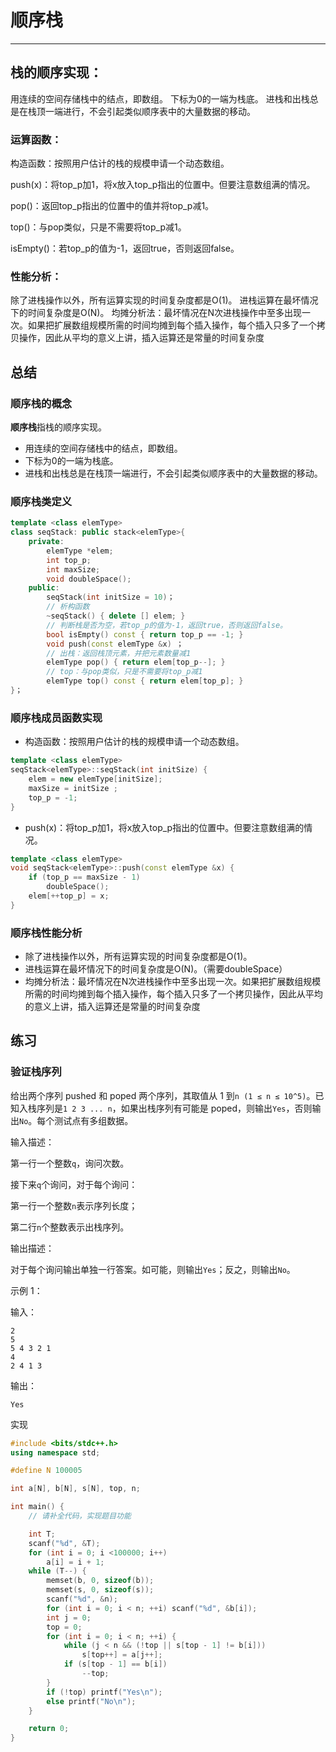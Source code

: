 # 顺序栈

---



## **栈的顺序实现：**

用连续的空间存储栈中的结点，即数组。 下标为0的一端为栈底。 进栈和出栈总是在栈顶一端进行，不会引起类似顺序表中的大量数据的移动。

### **运算函数：**

构造函数：按照用户估计的栈的规模申请一个动态数组。

push(x)：将top_p加1，将x放入top_p指出的位置中。但要注意数组满的情况。

pop()：返回top_p指出的位置中的值并将top_p减1。

top()：与pop类似，只是不需要将top_p减1。

isEmpty()：若top_p的值为-1，返回true，否则返回false。

### **性能分析：**

除了进栈操作以外，所有运算实现的时间复杂度都是O(1)。 进栈运算在最坏情况下的时间复杂度是O(N)。 均摊分析法：最坏情况在N次进栈操作中至多出现一次。如果把扩展数组规模所需的时间均摊到每个插入操作，每个插入只多了一个拷贝操作，因此从平均的意义上讲，插入运算还是常量的时间复杂度



## 总结



### 顺序栈的概念

**顺序栈**指栈的顺序实现。

- 用连续的空间存储栈中的结点，即数组。
- 下标为0的一端为栈底。
- 进栈和出栈总是在栈顶一端进行，不会引起类似顺序表中的大量数据的移动。

### 顺序栈类定义

```c++
template <class elemType>
class seqStack: public stack<elemType>{
    private:
        elemType *elem;
        int top_p;
        int maxSize;
        void doubleSpace();
    public:
        seqStack(int initSize = 10)；
        // 析构函数
        ~seqStack() { delete [] elem; }
        // 判断栈是否为空，若top_p的值为-1，返回true，否则返回false。
        bool isEmpty() const { return top_p == -1; }      
        void push(const elemType &x) ；
        // 出栈：返回栈顶元素，并把元素数量减1
        elemType pop() { return elem[top_p--]; }
        // top：与pop类似，只是不需要将top_p减1
        elemType top() const { return elem[top_p]; }
}；
```

### 顺序栈成员函数实现

- 构造函数：按照用户估计的栈的规模申请一个动态数组。

```c++
template <class elemType>
seqStack<elemType>::seqStack(int initSize) {
    elem = new elemType[initSize];
    maxSize = initSize ;
    top_p = -1;  
}
```

- push(x)：将top_p加1，将x放入top_p指出的位置中。但要注意数组满的情况。

```c++
template <class elemType>
void seqStack<elemType>::push(const elemType &x) { 
    if (top_p == maxSize - 1)
        doubleSpace();
    elem[++top_p] = x; 
}
```



### 顺序栈性能分析

- 除了进栈操作以外，所有运算实现的时间复杂度都是O(1)。
- 进栈运算在最坏情况下的时间复杂度是O(N)。（需要doubleSpace）
- 均摊分析法：最坏情况在N次进栈操作中至多出现一次。如果把扩展数组规模所需的时间均摊到每个插入操作，每个插入只多了一个拷贝操作，因此从平均的意义上讲，插入运算还是常量的时间复杂度





## 练习

### 验证栈序列

给出两个序列 pushed 和 poped 两个序列，其取值从 1 到`n (1 ≤ n ≤ 10^5)`。已知入栈序列是`1 2 3 ... n`，如果出栈序列有可能是 poped，则输出`Yes`，否则输出`No`。每个测试点有多组数据。

输入描述：

第一行一个整数`q`，询问次数。

接下来`q`个询问，对于每个询问：

第一行一个整数`n`表示序列长度；

第二行`n`个整数表示出栈序列。



输出描述：

对于每个询问输出单独一行答案。如可能，则输出`Yes`；反之，则输出`No`。



示例 1：

输入：

```
2
5
5 4 3 2 1
4
2 4 1 3
```

输出：

```
Yes
```

实现

```cpp
#include <bits/stdc++.h>
using namespace std; 

#define N 100005 

int a[N], b[N], s[N], top, n;

int main() {
    // 请补全代码，实现题目功能

    int T;
    scanf("%d", &T);
    for (int i = 0; i <100000; i++)
        a[i] = i + 1;
    while (T--) {
        memset(b, 0, sizeof(b));
        memset(s, 0, sizeof(s));
        scanf("%d", &n);
        for (int i = 0; i < n; ++i) scanf("%d", &b[i]);
        int j = 0;
        top = 0;
        for (int i = 0; i < n; ++i) {
            while (j < n && (!top || s[top - 1] != b[i])) 
                s[top++] = a[j++];
            if (s[top - 1] == b[i]) 
                --top;
        }
        if (!top) printf("Yes\n");
        else printf("No\n");
    }

    return 0;
}

```

